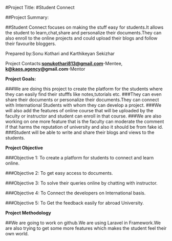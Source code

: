 #Project Title: #Student Connect

##Project Summary:

##Student Connect focuses on making the stuff easy for students.It allows the student to learn,chat,share and personalize their documents.They can also enroll to the online projects and could upload their blogs and follow their favourite bloggers.

Prepared by:Sonu Kothari and Karthikeyan Sekizhar

Project Contacts:**sonukothari813@gmail.com**-Mentee,
                 **k@kaos.agency@gmail.com**-Mentor

**Project Goals:**

###We are doing this project to create the platform for the students where they can easily find their stufffs like notes,tutorials etc.
###They can even share their documents or personalize their documents.They can connect with International Students with whom they can develop a project.
###We will also add the features of online course that will be uploaded by the faculty or instructor and student can enroll in that course.
###We are also working on one more feature that is the faculty can moderate the comment if that harms the reputation of university and also it should be from fake id.
###Student will be able to write and share their blogs and views to the students.

**Project Objective**

###Objective 1: To create a platform for students to connect and learn online.

###Objective 2: To get easy access to documents.

###Objective 3: To solve their queries online by chatting with instructor.

###Objective 4: To Connect the developers on International basis.

###Objective 5: To Get the feedback easily for abroad University.

**Project Methodology**

##We are going to work on github.We are using Laravel in Framework.We are also trying to get some more features which makes the student feel their own world.
                 
                
